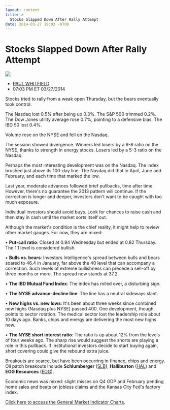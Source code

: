 ```yaml
---
layout: content
title: >-
  Stocks Slapped Down After Rally Attempt
date: 2014-03-27 19:03 -0700
---
```



Stocks Slapped Down After Rally Attempt
========================================


![](https://www.investors.com/wp-content/uploads/ibd-migrated-images/MPv_140328_635315298532836428.png)

* [PAUL WHITFIELD](https://www.investors.com/author/whitfieldp/ "Posts by PAUL WHITFIELD")
* 07:03 PM ET 03/27/2014




Stocks tried to rally from a weak open Thursday, but the bears eventually took control.


The Nasdaq lost 0.5% after being up 0.3%. The S&P 500 trimmed 0.2%. The Dow Jones utility average rose 0.7%, pointing to a defensive bias. The IBD 50 lost 0.4%.


Volume rose on the NYSE and fell on the Nasdaq.


The session showed divergence. Winners led losers by a 9-8 ratio on the NYSE, thanks to strength in energy stocks. Losers led by a 5-3 ratio on the Nasdaq.


Perhaps the most interesting development was on the Nasdaq. The index brushed just above its 100-day line. The Nasdaq did that in April, June and February, and each time that marked the low.


Last year, moderate advances followed brief pullbacks, time after time. However, there's no guarantee the 2013 pattern will continue. If the correction is longer and deeper, investors don't want to be caught with too much exposure.


Individual investors should avoid buys. Look for chances to raise cash and then stay in cash until the market sorts itself out.


Although the market's condition is the chief reality, it might help to review other market gauges. For now, they are mixed:


• **Put-call ratio**: Closed at 0.94 Wednesday but ended at 0.82 Thursday. The 1.1 level is considered bullish.


• **Bulls vs. bears**: Investors Intelligence's spread between bulls and bears soared to 46.4 in January, far above the 40 level that can accompany a correction. Such levels of extreme bullishness can precede a sell-off by three months or more. The spread now stands at 37.2.


• **The IBD Mutual Fund Index**: The index has rolled over, a disturbing sign.


• **The NYSE advance-decline line**: The line has a neutral sideways slant.


• **New highs vs. new lows**: It's been about three weeks since combined new highs (Nasdaq plus NYSE) passed 400. One development, though, points to sector rotation. The medical sector lost the leadership role about 10 days ago. Banks, chips and energy are delivering the most new highs now.


• **The NYSE short interest ratio**: The ratio is up about 12% from the levels of four weeks ago. The sharp rise would suggest the shorts are playing a role in this pullback. If institutional investors decide to start buying again, short covering could give the rebound extra juice.


Breakouts are scarce, but have been occurring in finance, chips and energy. Oil patch breakouts include **Schlumberger** ([SLB](https://research.investors.com/quote.aspx?symbol=SLB)), **Halliburton** ([HAL](https://research.investors.com/quote.aspx?symbol=HAL)) and **EOG Resources** ([EOG](https://research.investors.com/quote.aspx?symbol=EOG)).


Economic news was mixed: slight misses on Q4 GDP and February pending home sales and beats on jobless claims and the Kansas City Fed's factory index.


[Click here to access the General Market Indicator Charts](https://www.investors.com/pdf/GMI_032814.pdf).




